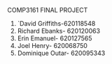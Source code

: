 COMP3161 FINAL PROJECT
1.	`David Griffiths-620118548
2.	Richard Ebanks- 620120063
3.	Erin Emanuel- 620127565
4.	Joel Henry- 620068750
5.	Dominique Outar- 620095343


